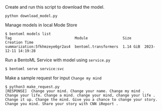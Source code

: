 Create and run this script to download the model.

```
python download_model.py
```

Manage models in local Mode Store

```
$ bentoml models list
Tag                             Module                Size      Creation Time
summarization:5fkhmzeye6gr2as4  bentoml.transformers  1.14 GiB  2023-12-11 14:19:28
```

Run a BentoML Service with model using `service.py`

```
$ bentoml serve service:svc
```

Make a sample request for input `Change my mind`

```
$ python3 make_request.py
[RESPONSE]  Change your mind. Change your name. Change my mind . Change your life. Change a mind. change your mind, change your life . Change it up. Change the mind. Give you a chance to change your story. Change you mind. Share your story with CNN iReport .
```

